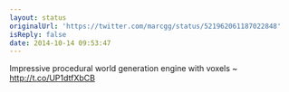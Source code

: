```yaml
---
layout: status
originalUrl: 'https://twitter.com/marcgg/status/521962061187022848'
isReply: false
date: 2014-10-14 09:53:47
---
```


Impressive procedural world generation engine with voxels ~ http://t.co/UP1dtfXbCB
